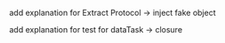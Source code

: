add explanation for Extract Protocol -> inject fake object

add explanation for test for dataTask -> closure
